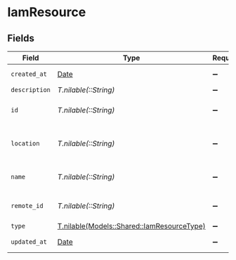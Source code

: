 # IamResource


## Fields

| Field                                                                                | Type                                                                                 | Required                                                                             | Description                                                                          | Example                                                                              |
| ------------------------------------------------------------------------------------ | ------------------------------------------------------------------------------------ | ------------------------------------------------------------------------------------ | ------------------------------------------------------------------------------------ | ------------------------------------------------------------------------------------ |
| `created_at`                                                                         | [Date](https://ruby-doc.org/stdlib-2.6.1/libdoc/date/rdoc/Date.html)                 | :heavy_minus_sign:                                                                   | N/A                                                                                  | 2021-01-01T01:01:01.000Z                                                             |
| `description`                                                                        | *T.nilable(::String)*                                                                | :heavy_minus_sign:                                                                   | N/A                                                                                  |                                                                                      |
| `id`                                                                                 | *T.nilable(::String)*                                                                | :heavy_minus_sign:                                                                   | Unique identifier                                                                    | 8187e5da-dc77-475e-9949-af0f1fa4e4e3                                                 |
| `location`                                                                           | *T.nilable(::String)*                                                                | :heavy_minus_sign:                                                                   | The location of the resource.                                                        | s3://bucket-name/folder-name                                                         |
| `name`                                                                               | *T.nilable(::String)*                                                                | :heavy_minus_sign:                                                                   | The name of the resource.                                                            | Company History Records                                                              |
| `remote_id`                                                                          | *T.nilable(::String)*                                                                | :heavy_minus_sign:                                                                   | Provider's unique identifier                                                         | 8187e5da-dc77-475e-9949-af0f1fa4e4e3                                                 |
| `type`                                                                               | [T.nilable(Models::Shared::IamResourceType)](../../models/shared/iamresourcetype.md) | :heavy_minus_sign:                                                                   | N/A                                                                                  |                                                                                      |
| `updated_at`                                                                         | [Date](https://ruby-doc.org/stdlib-2.6.1/libdoc/date/rdoc/Date.html)                 | :heavy_minus_sign:                                                                   | N/A                                                                                  | 2021-01-01T01:01:01.000Z                                                             |